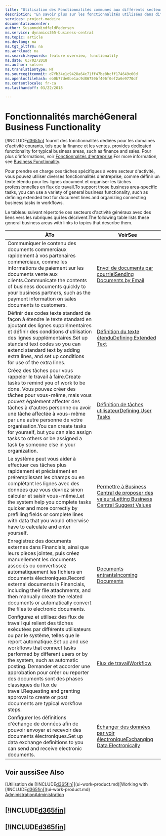 ```yaml
---
title: "Utilisation des Fonctionnalités communes aux différents secteurs d'activité | Microsoft Docs"
description: "En savoir plus sur les fonctionnalités utilisées dans différents secteurs d'activité dans Business Central."
services: project-madeira
documentationcenter: 
author: SusanneWindfeldPedersen
ms.service: dynamics365-business-central
ms.topic: article
ms.devlang: na
ms.tgt_pltfrm: na
ms.workload: na
ms.search.keywords: feature overview, functionality
ms.date: 03/02/2018
ms.author: solsen
ms.translationtype: HT
ms.sourcegitcommit: d7fb34e1c9428a64c71ff47be8bcff174649c00d
ms.openlocfilehash: eb0b77de0be1ac9d86750bf406f0ef2a6e9770df
ms.contentlocale: fr-ca
ms.lasthandoff: 03/22/2018

---
```

# <a name="general-business-functionality"></a><span data-ttu-id="16df4-103">Fonctionnalités marché</span><span class="sxs-lookup"><span data-stu-id="16df4-103">General Business Functionality</span></span>
[!INCLUDE[d365fin](includes/d365fin_md.md)]<span data-ttu-id="16df4-104"> fournit des fonctionnalités dédiées pour les domaines d'activité courants, tels que la finance et les ventes.</span><span class="sxs-lookup"><span data-stu-id="16df4-104"> provides dedicated functionality for typical business areas, such as finance and sales.</span></span> <span data-ttu-id="16df4-105">Pour plus d'informations, voir [Fonctionnalités d'entreprise](across-business-functionality.md).</span><span class="sxs-lookup"><span data-stu-id="16df4-105">For more information, see [Business Functionality](across-business-functionality.md).</span></span>

<span data-ttu-id="16df4-106">Pour prendre en charge ces tâches spécifiques à votre secteur d'activité, vous pouvez utiliser diverses fonctionnalités d'entreprise, comme définir un texte étendu pour les lignes document et organiser les tâches professionnelles en flux de travail.</span><span class="sxs-lookup"><span data-stu-id="16df4-106">To support those business area-specific tasks, you can use a variety of general business functionality, such as defining extended text for document lines and organizing connecting business tasks in workflows.</span></span>

<span data-ttu-id="16df4-107">Le tableau suivant répertorie ces secteurs d'activité généraux avec des liens vers les rubriques qui les décrivent.</span><span class="sxs-lookup"><span data-stu-id="16df4-107">The following table lists these general business areas with links to topics that describe them.</span></span>

| <span data-ttu-id="16df4-108">À</span><span class="sxs-lookup"><span data-stu-id="16df4-108">To</span></span> | <span data-ttu-id="16df4-109">Voir</span><span class="sxs-lookup"><span data-stu-id="16df4-109">See</span></span> |
| --- | --- |
| <span data-ttu-id="16df4-110">Communiquer le contenu des documents commerciaux rapidement à vos partenaires commerciaux, comme les informations de paiement sur les documents vente aux clients.</span><span class="sxs-lookup"><span data-stu-id="16df4-110">Communicate the contents of business documents quickly to your business partners, such as the payment information on sales documents to customers.</span></span> |[<span data-ttu-id="16df4-111">Envoi de documents par courriel</span><span class="sxs-lookup"><span data-stu-id="16df4-111">Sending Documents by Email</span></span>](ui-how-send-documents-email.md) |
| <span data-ttu-id="16df4-112">Définir des codes texte standard de façon à étendre le texte standard en ajoutant des lignes supplémentaires et définir des conditions d'utilisation des lignes supplémentaires.</span><span class="sxs-lookup"><span data-stu-id="16df4-112">Set up standard text codes so you can extend standard text by adding extra lines, and set up conditions for use of the extra lines.</span></span> |[<span data-ttu-id="16df4-113">Définition du texte étendu</span><span class="sxs-lookup"><span data-stu-id="16df4-113">Defining Extended Text</span></span>](ui-how-define-ext-text.md) |
|<span data-ttu-id="16df4-114">Créez des tâches pour vous rappeler le travail à faire.</span><span class="sxs-lookup"><span data-stu-id="16df4-114">Create tasks to remind you of work to be done.</span></span> <span data-ttu-id="16df4-115">Vous pouvez créer des tâches pour vous-même, mais vous pouvez également affecter des tâches à d'autres personne ou avoir une tâche affectée à vous-même par une autre personne de votre organisation.</span><span class="sxs-lookup"><span data-stu-id="16df4-115">You can create tasks for yourself, but you can also assign tasks to others or be assigned a task by someone else in your organization.</span></span>|[<span data-ttu-id="16df4-116">Définition de tâches utilisateur</span><span class="sxs-lookup"><span data-stu-id="16df4-116">Defining User Tasks</span></span>](across-user-tasks.md)|
|<span data-ttu-id="16df4-117">Le système peut vous aider à effectuer ces tâches plus rapidement et précisément en préremplissant les champs ou en complétant les lignes avec des données que vous devriez sinon calculer et saisir vous-même.</span><span class="sxs-lookup"><span data-stu-id="16df4-117">Let the system help you complete tasks quicker and more correctly by prefilling fields or complete lines with data that you would otherwise have to calculate and enter yourself.</span></span>|[<span data-ttu-id="16df4-118">Permettre à Business Central de proposer des valeurs</span><span class="sxs-lookup"><span data-stu-id="16df4-118">Letting Business Central Suggest Values</span></span>](ui-let-system-suggest-values.md)|
|<span data-ttu-id="16df4-119">Enregistrez des documents externes dans Financials, ainsi que leurs pièces jointes, puis créez manuellement les documents associés ou convertissez automatiquement les fichiers en documents électroniques.</span><span class="sxs-lookup"><span data-stu-id="16df4-119">Record external documents in Financials, including their file attachments, and then manually create the related documents or automatically convert the files to electronic documents.</span></span>|[<span data-ttu-id="16df4-120">Documents entrants</span><span class="sxs-lookup"><span data-stu-id="16df4-120">Incoming Documents</span></span>](across-income-documents.md)|
|<span data-ttu-id="16df4-121">Configurez et utilisez des flux de travail qui relient des tâches exécutées par différents utilisateurs ou par le système, telles que le report automatique.</span><span class="sxs-lookup"><span data-stu-id="16df4-121">Set up and use workflows that connect tasks performed by different users or by the system, such as automatic posting.</span></span> <span data-ttu-id="16df4-122">Demander et accorder une approbation pour créer ou reporter des documents sont des phases classiques du flux de travail.</span><span class="sxs-lookup"><span data-stu-id="16df4-122">Requesting and granting approval to create or post documents are typical workflow steps.</span></span>|[<span data-ttu-id="16df4-123">Flux de travail</span><span class="sxs-lookup"><span data-stu-id="16df4-123">Workflow</span></span>](across-workflow.md)|
| <span data-ttu-id="16df4-124">Configurer les définitions d'échange de données afin de pouvoir envoyer et recevoir des documents électroniques.</span><span class="sxs-lookup"><span data-stu-id="16df4-124">Set up data exchange definitions to you can send and receive electronic documents.</span></span> |[<span data-ttu-id="16df4-125">Échanger des données par voir électronique</span><span class="sxs-lookup"><span data-stu-id="16df4-125">Exchanging Data Electronically</span></span>](across-data-exchange.md) |

## <a name="see-also"></a><span data-ttu-id="16df4-126">Voir aussi</span><span class="sxs-lookup"><span data-stu-id="16df4-126">See Also</span></span>
<span data-ttu-id="16df4-127">[Utilisation de [!INCLUDE[d365fin](includes/d365fin_md.md)]](ui-work-product.md)</span><span class="sxs-lookup"><span data-stu-id="16df4-127">[Working with [!INCLUDE[d365fin](includes/d365fin_md.md)]](ui-work-product.md)</span></span>  
[<span data-ttu-id="16df4-128">Administration</span><span class="sxs-lookup"><span data-stu-id="16df4-128">Administration</span></span>](admin-setup-and-administration.md)

## [!INCLUDE[d365fin](includes/free_trial_md.md)]  
## [!INCLUDE[d365fin](includes/training_link_md.md)]

